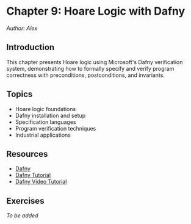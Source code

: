 # Chapter 9: Hoare Logic with Dafny

*Author: Alex*

## Introduction

This chapter presents Hoare logic using Microsoft's Dafny verification system, demonstrating how to formally specify and verify program correctness with preconditions, postconditions, and invariants.

## Topics

- Hoare logic foundations
- Dafny installation and setup
- Specification languages
- Program verification techniques
- Industrial applications

## Resources

- [Dafny](https://github.com/dafny-lang/dafny)
- [Dafny Tutorial](https://dafny.org/dafny/OnlineTutorial/guide)
- [Dafny Video Tutorial](https://www.youtube.com/watch?v=oLS_y842fMc)

## Exercises

*To be added*

